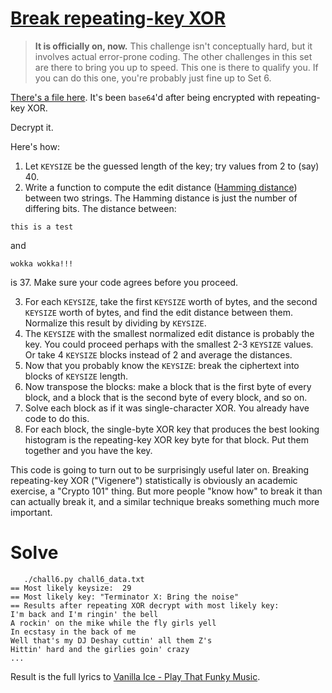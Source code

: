 # [Break repeating-key XOR](https://cryptopals.com/sets/1/challenges/6)

> **It is officially on, now.**
> This challenge isn't conceptually hard, but it involves actual error-prone coding. The other challenges in this set are there to bring you up to speed. This one is there to qualify you. If you can do this one, you're probably just fine up to Set 6.

[There's a file here](https://cryptopals.com/static/challenge-data/6.txt). It's been `base64`'d after being encrypted with repeating-key XOR.

Decrypt it.

Here's how:

1. Let `KEYSIZE` be the guessed length of the key; try values from 2 to (say) 40.
2. Write a function to compute the edit distance ([Hamming distance](https://en.wikipedia.org/wiki/Hamming_distance)) between two strings. The Hamming distance is just the number of differing bits. The distance between:

```
this is a test
```

and

```
wokka wokka!!!
```

is 37. Make sure your code agrees before you proceed.

3. For each `KEYSIZE`, take the first `KEYSIZE` worth of bytes, and the second `KEYSIZE` worth of bytes, and find the edit distance between them. Normalize this result by dividing by `KEYSIZE`.
4. The `KEYSIZE` with the smallest normalized edit distance is probably the key. You could proceed perhaps with the smallest 2-3 `KEYSIZE` values. Or take 4 `KEYSIZE` blocks instead of 2 and average the distances.
5. Now that you probably know the `KEYSIZE`: break the ciphertext into blocks of `KEYSIZE` length.
6. Now transpose the blocks: make a block that is the first byte of every block, and a block that is the second byte of every block, and so on.
7. Solve each block as if it was single-character XOR. You already have code to do this.
8. For each block, the single-byte XOR key that produces the best looking histogram is the repeating-key XOR key byte for that block. Put them together and you have the key.

This code is going to turn out to be surprisingly useful later on. Breaking repeating-key XOR ("Vigenere") statistically is obviously an academic exercise, a "Crypto 101" thing. But more people "know how" to break it than can actually break it, and a similar technique breaks something much more important.

# Solve

```
   ./chall6.py chall6_data.txt
== Most likely keysize:  29
== Most likely key: "Terminator X: Bring the noise"
== Results after repeating XOR decrypt with most likely key:
I'm back and I'm ringin' the bell
A rockin' on the mike while the fly girls yell
In ecstasy in the back of me
Well that's my DJ Deshay cuttin' all them Z's
Hittin' hard and the girlies goin' crazy
...
```

Result is the full lyrics to [Vanilla Ice - Play That Funky Music](https://www.youtube.com/watch?v=zNJ8_Dh3Onk).
